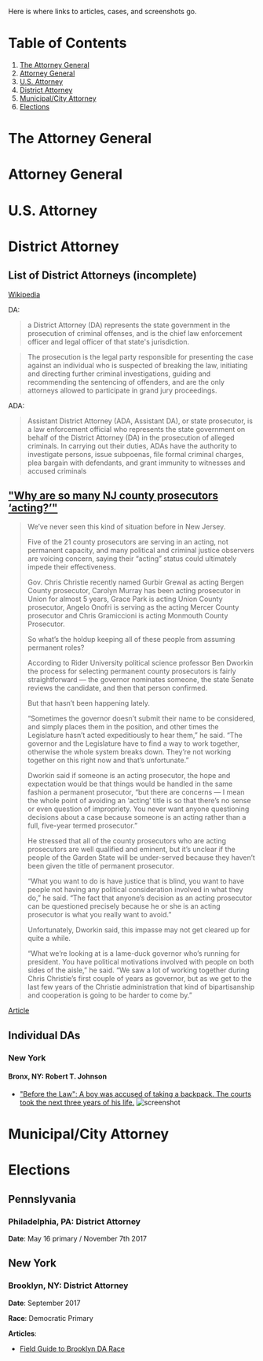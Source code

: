 Here is where links to articles, cases, and screenshots go.

# Table of Contents
1. [The Attorney General](#the-attorney-general)
2. [Attorney General](#attorney-general)
3. [U.S. Attorney](#us-attorney)
4. [District Attorney](#district-attorney)
5. [Municipal/City Attorney](#municipalcity-attorney)
6. [Elections](#elections)

# The Attorney General

# Attorney General

# U.S. Attorney

# District Attorney

## List of District Attorneys (incomplete)

[Wikipedia](https://en.wikipedia.org/wiki/List_of_district_attorneys_by_county)

DA:
> a District Attorney (DA) represents the state government in the prosecution of criminal offenses, and is the chief law enforcement officer and legal officer of that state's jurisdiction.

> The prosecution is the legal party responsible for presenting the case against an individual who is suspected of breaking the law, initiating and directing further criminal investigations, guiding and recommending the sentencing of offenders, and are the only attorneys allowed to participate in grand jury proceedings.

ADA:
> Assistant District Attorney (ADA, Assistant DA), or state prosecutor, is a law enforcement official who represents the state government on behalf of the District Attorney (DA) in the prosecution of alleged criminals. In carrying out their duties, ADAs have the authority to investigate persons, issue subpoenas, file formal criminal charges, plea bargain with defendants, and grant immunity to witnesses and accused criminals

## ["Why are so many NJ county prosecutors ‘acting?’"](http://nj1015.com/why-are-so-many-nj-county-prosecutors-acting/)

> We’ve never seen this kind of situation before in New Jersey.
>
> Five of the 21 county prosecutors are serving in an acting, not permanent capacity, and many political and criminal justice observers are voicing concern, saying their “acting” status could ultimately impede their effectiveness.
>
> Gov. Chris Christie recently named Gurbir Grewal as acting Bergen County prosecutor, Carolyn Murray has been acting prosecutor in Union for almost 5 years, Grace Park is acting Union County prosecutor, Angelo Onofri is serving as the acting Mercer County prosecutor and Chris Gramiccioni is acting Monmouth County Prosecutor.
>
> So what’s the holdup keeping all of these people from assuming permanent roles?
>
> According to Rider University political science professor Ben Dworkin the process for selecting permanent county prosecutors is fairly straightforward — the governor nominates someone, the state Senate reviews the candidate, and then that person confirmed.
>
> But that hasn’t been happening lately.
>
> “Sometimes the governor doesn’t submit their name to be considered, and simply places them in the position, and other times the Legislature hasn’t acted expeditiously to hear them,” he said. “The governor and the Legislature have to find a way to work together, otherwise the whole system breaks down. They’re not working together on this right now and that’s unfortunate.”
>
> Dworkin said if someone is an acting prosecutor, the hope and expectation would be that things would be handled in the same fashion a permanent prosecutor, “but there are concerns — I mean the whole point of avoiding an ‘acting’ title is so that there’s no sense or even question of impropriety. You never want anyone questioning decisions about a case because someone is an acting rather than a full, five-year termed prosecutor.”
>
> He stressed that all of the county prosecutors who are acting prosecutors are well qualified and eminent, but it’s unclear if the people of the Garden State will be under-served because they haven’t been given the title of permanent prosecutor.
>
> “What you want to do is have justice that is blind, you want to have people not having any political consideration involved in what they do,” he said. “The fact that anyone’s decision as an acting prosecutor can be questioned precisely because he or she is an acting prosecutor is what you really want to avoid.”
>
> Unfortunately, Dworkin said, this impasse may not get cleared up for quite a while.
>
> “What we’re looking at is a lame-duck governor who’s running for president. You have political motivations involved with people on both sides of the aisle,” he said. “We saw a lot of working together during Chris Christie’s first couple of years as governor, but as we get to the last few years of the Christie administration that kind of bipartisanship and cooperation is going to be harder to come by.”

[Article](http://nj1015.com/why-are-so-many-nj-county-prosecutors-acting/)

## Individual DAs

### New York

#### Bronx, NY: Robert T. Johnson

- ["Before the Law": A boy was accused of taking a backpack. The courts took the next three years of his life.](http://www.newyorker.com/magazine/2014/10/06/before-the-law)
![screenshot](https://github.com/billimarie/light-pollution/blob/research/(NY)%20Robert%20T.%20Johnson%20-%20Bronx%20District%20Attorney%20-%202014-10-06%20(The%20New%20Yorker).PNG)

# Municipal/City Attorney

# Elections

## Pennslyvania

### Philadelphia, PA: District Attorney

**Date**: May 16 primary / November 7th 2017

## New York

### Brooklyn, NY: District Attorney

**Date**: September 2017

**Race**: Democratic Primary

**Articles**:
- [Field Guide to Brooklyn DA Race](http://www.nydailynews.com/opinion/field-guide-brooklyn-da-race-article-1.2908318)
